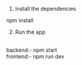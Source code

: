 
1. install the dependencies

npm install

2. Run the app
<br>
backend:- npm start
<br>
frontend:- npm run dev
